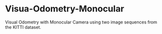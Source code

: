 # Visua-Odometry-Monocular
Visual Odometry with Monocular Camera using two image sequences from the KITTI dataset.
